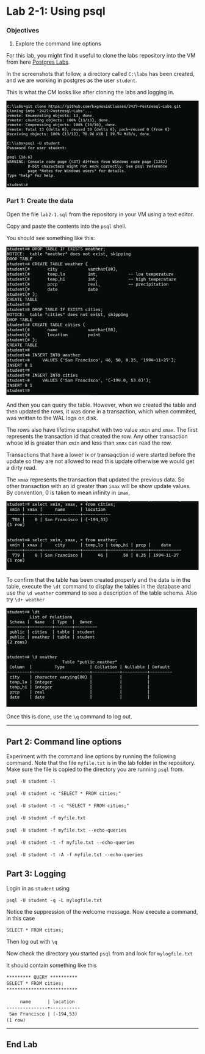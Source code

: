 # Lab 2-1: Using psql 

### Objectives

1. Explore the command line options

For this lab, you might find it useful to clone the labs repository into the VM from here [Postgres Labs](https://github.com/ExgnosisClasses/2427-Postresql-Labs).

In the screenshots that follow, a directory called `C:\labs` has been created, and we are working in postgres as the user `student`.

This is what the CM looks like after cloning the labs and logging in. 

<img src="images/lab2-1-1.png">


### Part 1: Create the data

Open the file `lab2-1.sql` from the repository in your VM using a text editor.

Copy and paste the contents into the `psql` shell.

You should see something like this:

<img src="images/lab2-1-2.png" alt="" width="600"/>

And then you can query the table. However, when we created the table and then updated the rows, it was done in a transaction, which when commited, was written to the WAL logs on disk.

The rows also have lifetime snapshot with two value `xmin` and `xmax`. The first represents the transaction id that created the row. Any other transaction whose id is greater than `xmin` and less than `xmax` can read the row.

Transactions that have a lower ix or transaqction id were started before the update so they are not allowed to read this update otherwise we would get a dirty read.

The `xmax` represents the transaction that updated the previous data. So other transaction with an id greater than `imax` will be show update values. By convention, 0 is taken to mean infinity in `imax`,


<img src="images/lab2-1-3.png" alt="" width="600"/>

To confirm that the table has been created properly and the data is in the table, execute the `\dt` command to display the tables in the database and use the `\d weather` command to see a description of the table schema. Also try `\d+ weather`

<img src="images/lab2-1-4.png" width = 500>

Once this is done, use the `\q` command to log out.


  
---

## Part 2: Command line options

Experiment with the command line options by running the following command. Note that the file `myfile.txt` is in the lab folder in the repository. Make sure the file is copied to the directory you are running `psql` from.

```shell
psql -U student -l

psql -U student -c "SELECT * FROM cities;"

psql -U student -t -c "SELECT * FROM cities;"

psql -U student -f myfile.txt

psql -U student -f myfile.txt --echo-queries

psql -U student -t -f myfile.txt --echo-queries

psql -U student -t -A -f myfile.txt --echo-queries
```

## Part 3: Logging

Login in as `student` using

```shell
psql -U student -q -L mylogfile.txt
```
Notice the suppression of the welcome message. Now execute a command, in this case

```shell
SELECT * FROM cities;
```
Then log out with `\q`


Now check the directory you started `psql` from and look for `mylogfile.txt`

It should contain something like this

```text
********* QUERY **********
SELECT * FROM cities;
**************************

     name      | location  
---------------+-----------
 San Francisco | (-194,53)
(1 row)

```
---

## End Lab
